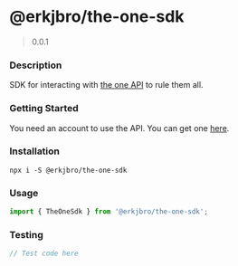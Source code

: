 # @erkjbro/the-one-sdk

> 0.0.1

### Description

SDK for interacting with [the one API](https://the-one-api.dev/) to rule them all.

### Getting Started

You need an account to use the API. You can get one [here](https://the-one-api.dev/register).

### Installation

`npx i -S @erkjbro/the-one-sdk`

### Usage

```ts
import { TheOneSdk } from '@erkjbro/the-one-sdk';
```

### Testing

```ts
// Test code here
```
